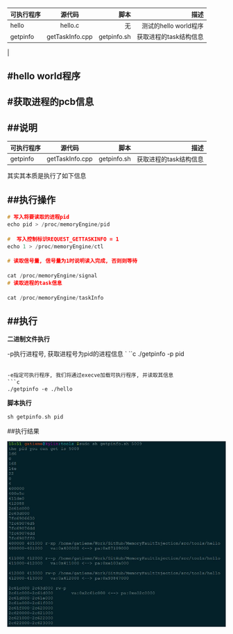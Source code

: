 
|  可执行程序 | 源代码 | 脚本 | 描述 |
| ------------- |:-------------:| -----:| -----:|
| hello | hello.c | 无 | 测试的hello world程序
| getpinfo | getTaskInfo.cpp |  getpinfo.sh | 获取进程的task结构信息 |
| 

#hello world程序
-------


#获取进程的pcb信息
-------

##说明
-------

|  可执行程序 | 源代码 | 脚本 | 描述 |
| ------------- |:-------------:| -----:| -----:|
| getpinfo | getTaskInfo.cpp |  getpinfo.sh | 获取进程的task结构信息 |

其实其本质是执行了如下信息

##执行操作
-------

```c
# 写入将要读取的进程pid
echo pid > /proc/memoryEngine/pid

#  写入控制标识REQUEST_GETTASKINFO = 1
echo 1 > /proc/memoryEngine/ctl

# 读取信号量, 信号量为1时说明读入完成, 否则则等待

cat /proc/memoryEngine/signal
# 读取进程的task信息

cat /proc/memoryEngine/taskInfo
```

##执行
-------

**二进制文件执行**

-p执行进程号, 获取进程号为pid的进程信息
`
``c
./getpinfo -p pid
```

-e指定可执行程序, 我们将通过execve加载可执行程序, 并读取其信息
```c
./getpinfo -e ./hello
```

**脚本执行**
```c
sh getpinfo.sh pid
```

##执行结果

![获取进程的pcb信息](./images/get_task_info.jpg)


